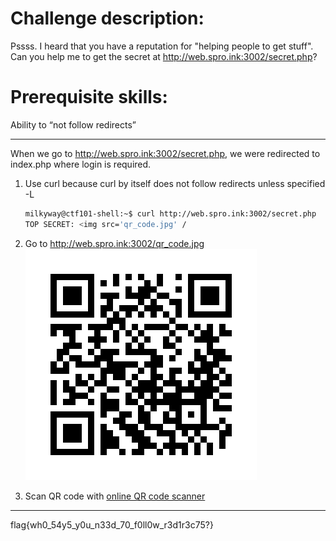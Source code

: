 Challenge description:
===
Pssss. I heard that you have a reputation for "helping people to get stuff". Can you help me to get the secret at http://web.spro.ink:3002/secret.php?

Prerequisite skills:
===
Ability to “not follow redirects”

---
When we go to http://web.spro.ink:3002/secret.php, we were redirected to index.php where login is required.

1. Use curl because curl by itself does not follow redirects unless specified -L
    ```sh
	milkyway@ctf101-shell:~$ curl http://web.spro.ink:3002/secret.php
	TOP SECRET: <img src='qr_code.jpg' /
    ```
2. Go to http://web.spro.ink:3002/qr_code.jpg
    ![qrcode](https://github.com/HLOverflow/2016-CTF101-workshops-writeups/blob/master/challenge3/challenge3.jpg "qr code")

3. Scan QR code with [online QR code scanner](https://webqr.com/)
---
flag{wh0_54y5_y0u_n33d_70_f0ll0w_r3d1r3c75?}
